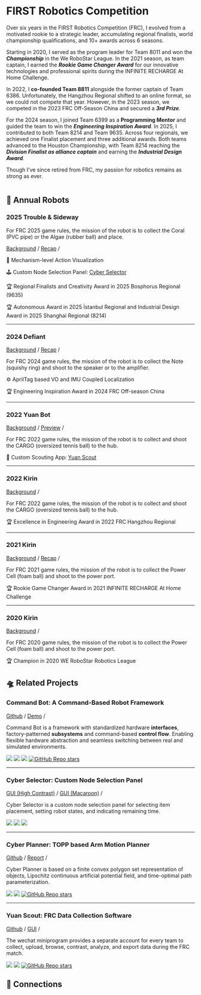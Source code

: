 # FIRST Robotics Competition

Over six years in the FIRST Robotics Competition (FRC), I evolved from a motivated rookie to a strategic leader, accumulating regional finalists, world championship qualifications, and 10+ awards across 6 seasons.

<CenteredImg src="/projects/frc/flag.jpg" width=50% />

Starting in 2020, I served as the program leader for Team 8011 and won the **_Championship_** in the We RoboStar League. In the 2021 season, as team captain, I earned the **_Rookie Game Changer Award_** for our innovative technologies and professional spirits during the INFINITE RECHARGE At Home Challenge.

In 2022, I **co-founded Team 8811** alongside the former captain of Team 6386. Unfortunately, the Hangzhou Regional shifted to an online format, so we could not compete that year. However, in the 2023 season, we competed in the 2023 FRC Off-Season China and secured a **_3rd Prize_**.

For the 2024 season, I joined Team 6399 as a **Programming Mentor** and guided the team to win the **_Engineering Inspiration Award_**. In 2025, I contributed to both Team 8214 and Team 9635. Across four regionals, we achieved one Finalist placement and three additional awards. Both teams advanced to the Houston Championship, with Team 8214 reaching the **_Division Finalist as alliance captain_** and earning the **_Industrial Design Award_**.

Though I’ve since retired from FRC, my passion for robotics remains as strong as ever.

<div style="display: grid; grid-template-columns: repeat(2, 1fr); gap: 16px;">
    <PlayerBilibili videoId="BV1WQ4y1z7DM" borderRadius=10px />
    <PlayerBilibili videoId="BV1RW4y1M72Y" borderRadius=10px />
    <PlayerBilibili videoId="BV1pbWCejEUi" borderRadius=10px />
    <PlayerBilibili videoId="BV141QGYHEo8" borderRadius=10px />
</div>

## :rocket: Annual Robots

### 2025 Trouble & Sideway

<RightImg src="/projects/frc/2025.png" width="30%" />

For FRC 2025 game rules, the mission of the robot is to collect the Coral (PVC pipe) or the Algae (rubber ball) and place.

[Background](https://www.youtube.com/watch?v=YWbxcjlY9JY) /
[Recap](https://www.bilibili.com/video/BV141QGYHEo8) /

:crystal_ball: Mechanism-level Action Visualization

:joystick: Custom Node Selection Panel: [Cyber Selector](#cyber-selector-custom-node-selection-panel)

:trophy: Regional Finalists and Creativity Award in 2025 Bosphorus Regional (9635)

:trophy: Autonomous Award in 2025 İstanbul Regional and Industrial Design Award in 2025 Shanghai Regional (8214)

---

### 2024 Defiant

<RightImg src="/projects/frc/2024.png" width="30%" />

[Background](https://www.youtube.com/watch?v=9keeDyFxzY4) /
[Recap](https://www.bilibili.com/video/BV1pbWCejEUi) /

For FRC 2024 game rules, the mission of the robot is to collect the Note (squishy ring) and shoot to the speaker or to the amplifier.

:gear: AprilTag based VO and IMU Coupled Localization

:trophy: Engineering Inspiration Award in 2024 FRC Off-season China

---

### 2022 Yuan Bot

<RightImg src="/projects/frc/2023.png" width="30%" />

[Background](https://www.youtube.com/watch?v=LgniEjI9cCM) /
[Preview](https://www.bilibili.com/video/BV1RW4y1M72Y) /

For FRC 2022 game rules, the mission of the robot is to collect and shoot the CARGO (oversized tennis ball) to the hub.

:dart: Custom Scouting App: [Yuan Scout](#yuan-scout-frc-data-collection-software)

---

### 2022 Kirin

<RightImg src="/projects/frc/2022.png" width="30%" />

[Background](https://www.youtube.com/watch?v=LgniEjI9cCM) /

For FRC 2022 game rules, the mission of the robot is to collect and shoot the CARGO (oversized tennis ball) to the hub.

:trophy: Excellence in Engineering Award in 2022 FRC Hangzhou Regional

---

### 2021 Kirin

<RightImg src="/projects/frc/2021.png" width="30%" />

[Background](https://www.youtube.com/watch?v=I77Dz9pfds4) /
[Recap](https://www.bilibili.com/video/BV1WQ4y1z7DM/) /

For FRC 2021 game rules, the mission of the robot is to collect the Power Cell (foam ball) and shoot to the power port.

:trophy: Rookie Game Changer Award in 2021 INFINITE RECHARGE At Home Challenge

---

### 2020 Kirin

<RightImg src="/projects/frc/2020.png" width="30%" />

[Background](https://www.youtube.com/watch?v=gmiYWTmFRVE) /

For FRC 2020 game rules, the mission of the robot is to collect the Power Cell (foam ball) and shoot to the power port.

:trophy: Champion in 2020 WE RoboStar Robotics League

## :flying_saucer: Related Projects

### Command Bot: A Command-Based Robot Framework

<RightImg src="/projects/frc/2025-cb.png" width="30%" />

[Github](https://github.com/zhangzrjerry/commandbot) /
[Demo](https://www.bilibili.com/video/BV1CzZaYSE1W/) /

Command Bot is a framework with standardized hardware **interfaces**, factory-patterned **subsystems** and command-based **control flow**. Enabling flexible hardware abstraction and seamless switching between real and simulated environments.

<Badges>
    <img src="/tags/java.svg">
    <img src="/tags/akit.svg">
    <img src="/tags/ascope.svg">
    <a href="https://img.shields.io/github/stars/zhangzrjerry/commandbot"><img alt="GitHub Repo stars" src="https://img.shields.io/github/stars/zhangzrjerry/commandbot"></a>
</Badges>

---

### Cyber Selector: Custom Node Selection Panel

<RightImg src="/projects/frc/2025-cs.png" width="30%" />

[GUI (High Contrast)](/projects/frc/2025-cs-guih.png) /
[GUI (Macaroon)](/projects/frc/2025-cs-guim.png) /

Cyber ​​Selector is a custom node selection panel for selecting item placement, setting robot states, and indicating remaining time.

<Badges>
    <img src="/tags/frc-8214.svg">
    <img src="/tags/html.svg">
    <img src="/tags/nt4.svg">
</Badges>

---

### Cyber Planner: TOPP based Arm Motion Planner

<RightImg src="/projects/frc/2025-cp.png" width="30%" />

[Github](https://github.com/frcnextinnovation/Cyber-Planner-2025) /
[Report](/assets/cyber-planner.pdf) /

Cyber Planner is based on a finite convex polygon set representation of objects, Lipschitz continuous artificial potential field, and time-optimal path parameterization.

<Badges>
    <img src="/tags/frc-8214.svg">
    <img src="/tags/cpp.svg">
    <a href="https://github.com/frcnextinnovation/cyber-planner-2025"><img alt="GitHub Repo stars" src="https://img.shields.io/github/stars/frcnextinnovation/cyber-planner-2025"></a>
</Badges>

---

### Yuan Scout: FRC Data Collection Software

<RightImg src="/projects/frc/2022-ys.png" width="30%" />

[Github](https://github.com/frc8811/FRC_SCOUTING) /
[GUI](/projects/frc/2022-ys-gui.png) /

The wechat miniprogram provides a separate account for every team to collect, upload, browse, contrast, analyze, and export data during the FRC match.

<Badges>
    <img src="/tags/frc-8811.svg">
    <img src="/tags/wxml.svg">
    <a href="https://img.shields.io/github/stars/frc8811/frc_scouting"><img alt="GitHub Repo stars" src="https://img.shields.io/github/stars/frc8811/frc_scouting"></a>
</Badges>

## :bicyclist: Connections

<script setup>
import { VPTeamMembers } from 'vitepress/theme'
import  { People } from '/global/people.ts'

const frcmembers = [
  People.liangyucai.updateOrg("FRC8011").updateTitle("Captain").get(),
  People.yuepeng.updateOrg("FRC8811").updateTitle("Co-founder").get(),
  People.fujunruan.updateOrg("FRC8214").updateTitle("Mentor").get(),
  People.ruoqixu.updateOrg("FRC8214").updateTitle("Mentor").get(),
  People.yanchen.updateOrg("FRC8214").updateTitle("Mentor").get(),
  People.weibofu.updateOrg("FRC8214").updateTitle("Youth Mentor").get(),
  People.borongxu.updateOrg("FRC5449").updateTitle("Alumni").get(),
]
</script>

<VPTeamMembers  size="small" :members="frcmembers" />
